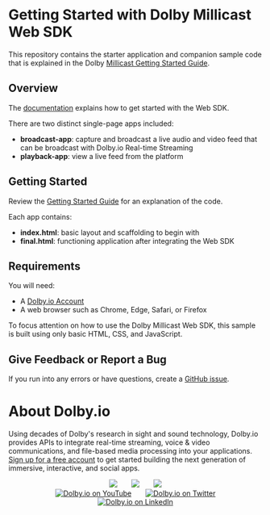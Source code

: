 # Getting Started with Dolby Millicast Web SDK

This repository contains the starter application and companion sample code that is explained in the 
Dolby [Millicast Getting Started Guide](https://docs.dolby.io/streaming-apis/docs/getting-started).

## Overview

The [documentation](https://docs.dolby.io/streaming-apis/docs/getting-started) explains how to get started with the Web SDK. 

There are two distinct single-page apps included:
- **broadcast-app**: capture and broadcast a live audio and video feed that can be broadcast with Dolby.io Real-time Streaming
- **playback-app**: view a live feed from the platform

## Getting Started

Review the [Getting Started Guide](https://docs.dolby.io/streaming-apis/docs/getting-started) for an explanation of the code.

Each app contains:
- **index.html**: basic layout and scaffolding to begin with
- **final.html**: functioning application after integrating the Web SDK

## Requirements 

You will need:
- A [Dolby.io Account](https://dashboard.dolby.io/signup)
- A web browser such as Chrome, Edge, Safari, or Firefox

To focus attention on how to use the Dolby Millicast Web SDK, this sample is built using only basic HTML, CSS, and JavaScript.

## Give Feedback or Report a Bug

If you run into any errors or have questions, create a [GitHub issue](https://github.com/dolbyio-samples/stream-sdk-web-getting-started/issues).

# About Dolby.io

Using decades of Dolby's research in sight and sound technology, Dolby.io provides APIs to integrate real-time streaming, voice & video communications, and file-based media processing into your applications. [Sign up for a free account](https://dashboard.dolby.io/signup/) to get started building the next generation of immersive, interactive, and social apps.

<div align="center">
  <a href="https://dolby.io/" target="_blank"><img src="https://img.shields.io/badge/Dolby.io-0A0A0A?style=for-the-badge&logo=dolby&logoColor=white"/></a>
&nbsp; &nbsp; &nbsp;
  <a href="https://docs.dolby.io/" target="_blank"><img src="https://img.shields.io/badge/Dolby.io-Docs-0A0A0A?style=for-the-badge&logoColor=white"/></a>
&nbsp; &nbsp; &nbsp;
  <a href="https://dolby.io/blog/category/developer/" target="_blank"><img src="https://img.shields.io/badge/Dolby.io-Blog-0A0A0A?style=for-the-badge&logoColor=white"/></a>
</div>

<div align="center">
&nbsp; &nbsp; &nbsp;
  <a href="https://youtube.com/@dolbyio" target="_blank"><img src="https://img.shields.io/badge/YouTube-red?style=flat-square&logo=youtube&logoColor=white" alt="Dolby.io on YouTube"/></a>
&nbsp; &nbsp; &nbsp; 
  <a href="https://twitter.com/dolbyio" target="_blank"><img src="https://img.shields.io/badge/Twitter-blue?style=flat-square&logo=twitter&logoColor=white" alt="Dolby.io on Twitter"/></a>
&nbsp; &nbsp; &nbsp;
  <a href="https://www.linkedin.com/company/dolbyio/" target="_blank"><img src="https://img.shields.io/badge/LinkedIn-0077B5?style=flat-square&logo=linkedin&logoColor=white" alt="Dolby.io on LinkedIn"/></a>
</div>
